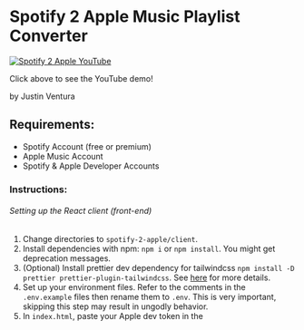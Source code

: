 # Spotify 2 Apple Music Playlist Converter

[![Spotify 2 Apple YouTube](https://img.youtube.com/vi/H7LBnBkQscU/0.jpg)](https://www.youtube.com/watch?v=H7LBnBkQscU)

Click above to see the YouTube demo!

by Justin Ventura

## Requirements:

- Spotify Account (free or premium)
- Apple Music Account
- Spotify & Apple Developer Accounts

### Instructions:

###### Setting up the React client (front-end)

1. Change directories to `spotify-2-apple/client`.
2. Install dependencies with npm: `npm i` or `npm install`. You might get deprecation messages.
3. (Optional) Install prettier dev dependency for tailwindcss `npm install -D prettier prettier-plugin-tailwindcss`. See <a href="https://github.com/tailwindlabs/prettier-plugin-tailwindcss" target="_blank">here</a> for more details.
4. Set up your environment files. Refer to the comments in the `.env.example` files then rename them to `.env`. This is very important, skipping this step may result in ungodly behavior.
5. In `index.html`, paste your Apple dev token in the <script> tag. I am not sure how to get around this yet, so if you find out please leave a pr, it would be greatly appreciated!
6. Start the react app: `npm start`. If the react server doesn't start due to port errors, your `localhost:3000` might be blocked, or active. Either shut off whatever is on the port, or change the port to another open one.

###### Setting up the Node server (back-end)

1. Change directories to `spotify-2-apple/server`.
2. Install dependencies with npm: `npm i` or `npm install`. You might get deprecation messages.
3. Set up your environment files. Same instructions as front-end above.
4. Start the server: `node app.js`. If the node server doesn't start due to port errors, your `localhost:8888` might be blocked, or active. Either shut off whatever is on the port, or change the port to another open one. You will need to double check your `.env` files to ensure that the server port is consistent.

##### App is ready to go!

### ISSUES & TROUBLE SHOOTING:

1. Yes, my old token is hard coded in the git history. It's revoked so don't bother using it, I made a new one :)
2. Here are some current limitations that I will be addressing:

- You can only go from Spotify to Apple Music. I will be adding the reverse functionality soon.
- The app is currently kinda slow due to Apple's rate limiting. I will figure out the solution to this.
- If the app can't find a song, it will skip it. I will be adding a way to manually add songs to the playlist eventually.

3. If something doesn't work while setting up, consider the following:

- Make sure your Spotify and Apple Music dev accounts and associated keys are expired and are correct.
- Ensure that your `.env` files are consistent and follow the comments.
- Make sure your ports aren't blocked.

4. If you've followed the instructions carefully and it still won't work, leave an issue and I'll sort it out!
